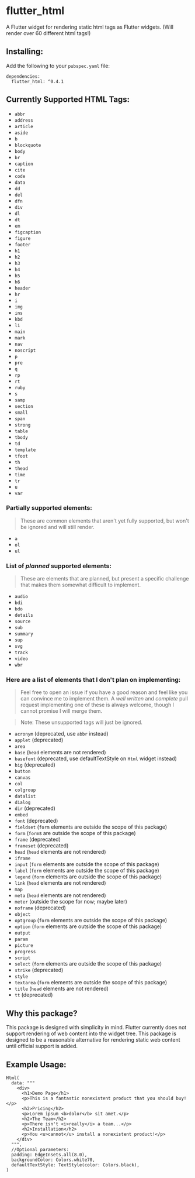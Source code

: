 # flutter_html

A Flutter widget for rendering static html tags as Flutter widgets. (Will render over 60 different html tags!)

## Installing:

Add the following to your `pubspec.yaml` file:

    dependencies:
      flutter_html: ^0.4.1

## Currently Supported HTML Tags:

 * `abbr`
 * `address`
 * `article`
 * `aside`
 * `b`
 * `blockquote`
 * `body`
 * `br`
 * `caption`
 * `cite`
 * `code`
 * `data`
 * `dd`
 * `del`
 * `dfn`
 * `div`
 * `dl`
 * `dt`
 * `em`
 * `figcaption`
 * `figure`
 * `footer`
 * `h1`
 * `h2`
 * `h3`
 * `h4`
 * `h5`
 * `h6`
 * `header`
 * `hr`
 * `i`
 * `img`
 * `ins`
 * `kbd`
 * `li`
 * `main`
 * `mark`
 * `nav`
 * `noscript`
 * `p`
 * `pre`
 * `q`
 * `rp`
 * `rt`
 * `ruby`
 * `s`
 * `samp`
 * `section`
 * `small`
 * `span`
 * `strong`
 * `table`
 * `tbody`
 * `td`
 * `template`
 * `tfoot`
 * `th`
 * `thead`
 * `time`
 * `tr`
 * `u`
 * `var`
 
### Partially supported elements:
> These are common elements that aren't yet fully supported, but won't be ignored and will still render.

 * `a`
 * `ol` 
 * `ul`
 
### List of _planned_ supported elements:
> These are elements that are planned, but present a specific challenge that makes them somewhat difficult to implement.

 * `audio`
 * `bdi`
 * `bdo`
 * `details`
 * `source`
 * `sub`
 * `summary`
 * `sup`
 * `svg`
 * `track`
 * `video`
 * `wbr`

### Here are a list of elements that I don't plan on implementing:

> Feel free to open an issue if you have a good reason and feel like you can convince me to implement
 them. A _well written_ and _complete_ pull request implementing one of these is always welcome,
 though I cannot promise I will merge them.

> Note: These unsupported tags will just be ignored.

 * `acronym` (deprecated, use `abbr` instead)
 * `applet` (deprecated)
 * `area`
 * `base` (`head` elements are not rendered)
 * `basefont` (deprecated, use defaultTextStyle on `Html` widget instead)
 * `big` (deprecated)
 * `button`
 * `canvas`
 * `col`
 * `colgroup`
 * `datalist`
 * `dialog`
 * `dir` (deprecated)
 * `embed`
 * `font` (deprecated)
 * `fieldset` (`form` elements are outside the scope of this package)
 * `form` (`form`s are outside the scope of this package)
 * `frame` (deprecated)
 * `frameset` (deprecated)
 * `head` (`head` elements are not rendered)
 * `iframe`
 * `input` (`form` elements are outside the scope of this package)
 * `label` (`form` elements are outside the scope of this package)
 * `legend` (`form` elements are outside the scope of this package)
 * `link` (`head` elements are not rendered)
 * `map`
 * `meta` (`head` elements are not rendered)
 * `meter` (outside the scope for now; maybe later)
 * `noframe` (deprecated)
 * `object`
 * `optgroup` (`form` elements are outside the scope of this package)
 * `option` (`form` elements are outside the scope of this package)
 * `output`
 * `param`
 * `picture`
 * `progress`
 * `script`
 * `select` (`form` elements are outside the scope of this package)
 * `strike` (deprecated)
 * `style`
 * `textarea` (`form` elements are outside the scope of this package)
 * `title` (`head` elements are not rendered)
 * `tt` (deprecated)
 

## Why this package?

This package is designed with simplicity in mind. Flutter currently does not support rendering of web content
into the widget tree. This package is designed to be a reasonable alternative for rendering static web content
until official support is added.

## Example Usage:

    Html(
      data: """
        <div>
          <h1>Demo Page</h1>
          <p>This is a fantastic nonexistent product that you should buy!</p>
          <h2>Pricing</h2>
          <p>Lorem ipsum <b>dolor</b> sit amet.</p>
          <h2>The Team</h2>
          <p>There isn't <i>really</i> a team...</p>
          <h2>Installation</h2>
          <p>You <u>cannot</u> install a nonexistent product!</p>
        </div>
      """,
      //Optional parameters:
      padding: EdgeInsets.all(8.0),
      backgroundColor: Colors.white70,
      defaultTextStyle: TextStyle(color: Colors.black),
    )